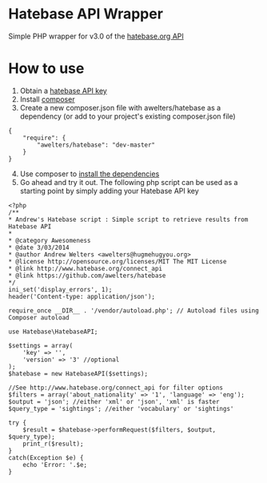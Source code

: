 Hatebase API Wrapper
===========

Simple PHP wrapper for v3.0 of the [hatebase.org API](http://www.hatebase.org/connect_api)

# How to use

1. Obtain a [hatebase API key](http://www.hatebase.org/request_api)
2. Install [composer](https://getcomposer.org/doc/00-intro.md)
3. Create a new composer.json file with awelters/hatebase as a dependency (or add to your project's existing composer.json file)

```
{
    "require": {
    	"awelters/hatebase": "dev-master"
    }
}
```

4. Use composer to [install the dependencies](https://getcomposer.org/doc/00-intro.md#using-composer)
5. Go ahead and try it out.  The following php script can be used as a starting point by simply adding your Hatebase API key

```
<?php
/**
* Andrew's Hatebase script : Simple script to retrieve results from Hatebase API
*
* @category Awesomeness
* @date 3/03/2014
* @author Andrew Welters <awelters@hugmehugyou.org>
* @license http://opensource.org/licenses/MIT The MIT License
* @link http://www.hatebase.org/connect_api
* @link https://github.com/awelters/hatebase
*/
ini_set('display_errors', 1);
header('Content-type: application/json');

require_once __DIR__ . '/vendor/autoload.php'; // Autoload files using Composer autoload

use Hatebase\HatebaseAPI;

$settings = array(
    'key' => '',
    'version' => '3' //optional
);
$hatebase = new HatebaseAPI($settings);

//See http://www.hatebase.org/connect_api for filter options
$filters = array('about_nationality' => '1', 'language' => 'eng');
$output = 'json'; //either 'xml' or 'json', 'xml' is faster
$query_type = 'sightings'; //either 'vocabulary' or 'sightings'

try {
	$result = $hatebase->performRequest($filters, $output, $query_type);
	print_r($result);
}
catch(Exception $e) {
	echo 'Error: '.$e;
}
```
